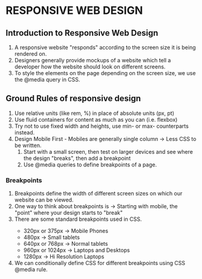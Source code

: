 # RESPONSIVE WEB DESIGN

## Introduction to Responsive Web Design
<ol>
    <li>
        A responsive website "responds" according to the screen size it is being rendered on.
    </li>
    <li>
        Designers generally provide mockups of a website which tell a developer how the website should look on different screens.
    </li>
    <li>
        To style the elements on the page depending on the screen size, we use the @media query in CSS.
    </li>
</ol>

## Ground Rules of responsive design
<ol>
    <li>
        Use relative units (like rem, %) in place of absolute units (px, pt)
    </li>
    <li>
        Use fluid containers for content as much as you can (i.e. flexbox)
    </li>
    <li>
        Try not to use fixed width and heights, use min- or max- counterparts instead.
    </li>
    <li>
        Design Mobile First - Mobiles are generally single column → Less CSS to be written.
        <ol>
            <li>
                Start with a small screen, then test on larger devices and see where the design "breaks", then add a breakpoint
            </li>
            <li>
                Use @media queries to define breakpoints of a page.
            </li>
        </ol>
    </li>
</ol>

### Breakpoints
<ol>
    <li>Breakpoints define the width of different screen sizes on which our website can be viewed.</li>
    <li>One way to think about breakpoints is → Starting with mobile, the "point" where your design starts to "break"</li>
    <li>There are some standard breakpoints used in CSS.</li>
    <ul>
        <li>320px or 375px  -> Mobile Phones</li>
        <li>480px  -> Small tablets</li>
        <li>640px or 768px  -> Normal tablets</li>
        <li>960px or 1024px ->  Laptops and Desktops</li>
        <li>1280px -> Hi Resolution Laptops</li>
    </ul>
    <li>We can conditionally define CSS for different breakpoints using CSS @media rule.</li>
</ol> 